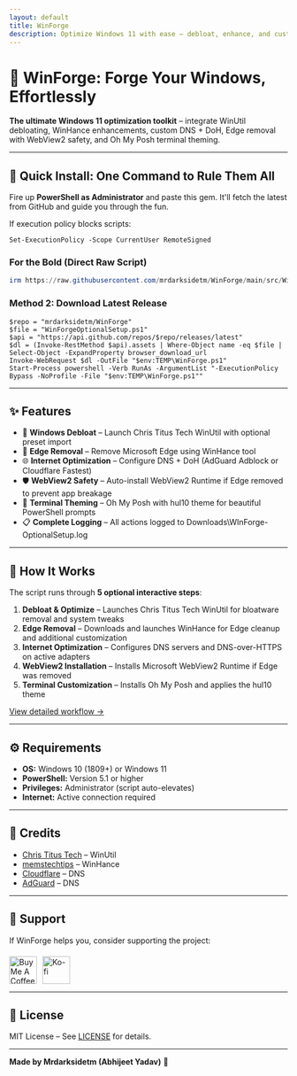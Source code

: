 ```yaml
---
layout: default
title: WinForge
description: Optimize Windows 11 with ease – debloat, enhance, and customize.
---
```


# 🌟 WinForge: Forge Your Windows, Effortlessly

**The ultimate Windows 11 optimization toolkit** – integrate WinUtil debloating, WinHance enhancements, custom DNS + DoH, Edge removal with WebView2 safety, and Oh My Posh terminal theming.

---

## 🚀 Quick Install: One Command to Rule Them All

Fire up **PowerShell as Administrator** and paste this gem. It'll fetch the latest from GitHub and guide you through the fun.

If execution policy blocks scripts:

```Set-ExecutionPolicy -Scope CurrentUser RemoteSigned```

### For the Bold (Direct Raw Script)
```powershell
irm https://raw.githubusercontent.com/mrdarksidetm/WinForge/main/src/WinForgeOptionalSetup.ps1 | iex
```

### Method 2: Download Latest Release

```
$repo = "mrdarksidetm/WinForge"
$file = "WinForgeOptionalSetup.ps1"
$api = "https://api.github.com/repos/$repo/releases/latest"
$dl = (Invoke-RestMethod $api).assets | Where-Object name -eq $file | Select-Object -ExpandProperty browser_download_url
Invoke-WebRequest $dl -OutFile "$env:TEMP\WinForge.ps1"
Start-Process powershell -Verb RunAs -ArgumentList "-ExecutionPolicy Bypass -NoProfile -File "$env:TEMP\WinForge.ps1""
```

---

## ✨ Features

- 🧹 **Windows Debloat** – Launch Chris Titus Tech WinUtil with optional preset import
- 🚫 **Edge Removal** – Remove Microsoft Edge using WinHance tool
- 🌐 **Internet Optimization** – Configure DNS + DoH (AdGuard Adblock or Cloudflare Fastest)
- 🛡️ **WebView2 Safety** – Auto-install WebView2 Runtime if Edge removed to prevent app breakage
- 🎨 **Terminal Theming** – Oh My Posh with hul10 theme for beautiful PowerShell prompts
- 📋 **Complete Logging** – All actions logged to Downloads\WInForge-OptionalSetup.log

---

## 📖 How It Works

The script runs through **5 optional interactive steps**:

1. **Debloat & Optimize** – Launches Chris Titus Tech WinUtil for bloatware removal and system tweaks
2. **Edge Removal** – Downloads and launches WinHance for Edge cleanup and additional customization
3. **Internet Optimization** – Configures DNS servers and DNS-over-HTTPS on active adapters
4. **WebView2 Installation** – Installs Microsoft WebView2 Runtime if Edge was removed
5. **Terminal Customization** – Installs Oh My Posh and applies the hul10 theme

[View detailed workflow →](https://github.com/mrdarksidetm/WinForge/blob/main/docs/working.md)

---

## ⚙️ Requirements

- **OS:** Windows 10 (1809+) or Windows 11
- **PowerShell:** Version 5.1 or higher
- **Privileges:** Administrator (script auto-elevates)
- **Internet:** Active connection required

---

## 💫 Credits

- [Chris Titus Tech](https://github.com/ChrisTitusTech/winutil) – WinUtil
- [memstechtips](https://github.com/memstechtips/Winhance) – WinHance
- [Cloudflare](https://developers.cloudflare.com/1.1.1.1/setup/) – DNS
- [AdGuard](https://adguard-dns.io/en/public-dns.html) – DNS

---

## 💝 Support

If WinForge helps you, consider supporting the project:

<div style="display: flex; gap: 10px; align-items: center; margin-top: 20px;">
  <a href="https://www.buymeacoffee.com/mrdarksidetm" target="_blank">
    <img src="https://cdn.buymeacoffee.com/buttons/v2/default-yellow.png" alt="Buy Me A Coffee" height="50">
  </a>
  <a href="https://ko-fi.com/H2H21N0OAT" target="_blank">
    <img src="https://ko-fi.com/img/githubbutton_sm.svg" alt="Ko-fi" height="50">
  </a>
</div>

---

## 📄 License

MIT License – See [LICENSE](https://github.com/mrdarksidetm/WinForge/blob/main/LICENSE) for details.

---

**Made by Mrdarksidetm (Abhijeet Yadav)** 🚀
